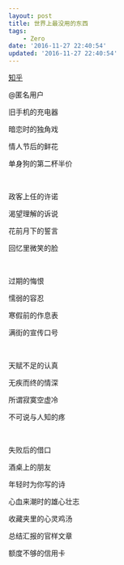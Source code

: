 ```yaml
---
layout: post
title: 世界上最没用的东西
tags: 
    - Zero
date: '2016-11-27 22:40:54'
updated: '2016-11-27 22:40:54'
---
```


[知乎](https://www.zhihu.com/question/21905681/answer/93684468)

@匿名用户

旧手机的充电器

暗恋时的独角戏

情人节后的鲜花

单身狗的第二杯半价

<br>

政客上任的许诺

渴望理解的诉说

花前月下的誓言

回忆里微笑的脸

<br>

过期的悔恨

懦弱的容忍

寒假前的作息表

满街的宣传口号

<br>

天赋不足的认真

无疾而终的情深

所谓寂寞空虚冷

不可说与人知的疼

<br>

失败后的借口

酒桌上的朋友

年轻时为你写的诗

心血来潮时的雄心壮志

收藏夹里的心灵鸡汤

总结汇报的官样文章

额度不够的信用卡
